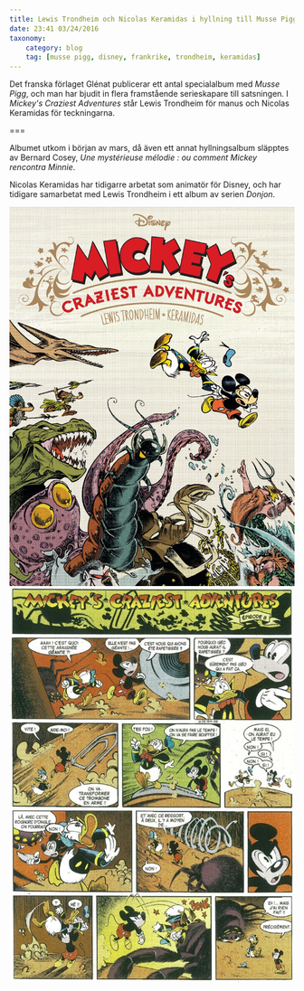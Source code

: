 ```yaml
---
title: Lewis Trondheim och Nicolas Keramidas i hyllning till Musse Pigg
date: 23:41 03/24/2016
taxonomy:
    category: blog
    tag: [musse pigg, disney, frankrike, trondheim, keramidas]
---
```

Det franska förlaget Glénat publicerar ett antal specialalbum med _Musse Pigg_, och man har bjudit in flera framstående serieskapare till satsningen. I _Mickey's Craziest Adventures_ står Lewis Trondheim för manus och Nicolas Keramidas för teckningarna. 

===

Albumet utkom i början av mars, då även ett annat hyllningsalbum släpptes av Bernard Cosey, _Une mystérieuse mélodie : ou comment Mickey rencontra Minnie_.

Nicolas Keramidas har tidigarre arbetat som animatör för Disney, och har tidigare samarbetat med Lewis Trondheim i ett album av serien _Donjon_.


![Omslag](70_P1.jpg)
![Utdrag](mk3.jpg)